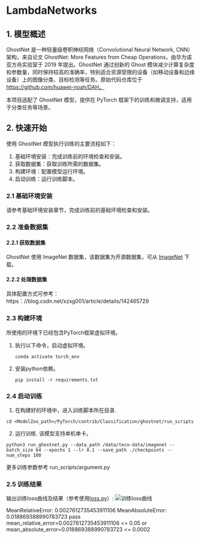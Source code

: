 # LambdaNetworks

## 1. 模型概述
GhostNet 是一种轻量级卷积神经网络（Convolutional Neural Network, CNN）架构，来自论文 GhostNet: More Features from Cheap Operations，由华为诺亚方舟实验室于 2019 年提出。GhostNet 通过创新的 Ghost 模块减少计算复杂度和参数量，同时保持较高的准确率，特别适合资源受限的设备（如移动设备和边缘设备）上的图像分类、目标检测等任务。原始代码仓库位于 https://github.com/huawei-noah/DAH。

本项目适配了 GhostNet 模型，提供在 PyTorch 框架下的训练和微调支持，适用于分类任务等场景。

## 2. 快速开始
使用 GhostNet 模型执行训练的主要流程如下：
1. 基础环境安装：完成训练前的环境检查和安装。
2. 获取数据集：获取训练所需的数据集。
3. 构建环境：配置模型运行环境。
4. 启动训练：运行训练脚本。

### 2.1 基础环境安装
请参考基础环境安装章节，完成训练前的基础环境检查和安装。

### 2.2 准备数据集
#### 2.2.1 获取数据集
GhostNet 使用 ImageNet 数据集，该数据集为开源数据集，可从 [ImageNet](https：//image-net.org/) 下载。


#### 2.2.2 处理数据集
具体配置方式可参考：https：//blog.csdn.net/xzxg001/article/details/142465729

### 2.3 构建环境

所使用的环境下已经包含PyTorch框架虚拟环境。
1. 执行以下命令，启动虚拟环境。
    ```
    conda activate torch_env
    ```
2. 安装python依赖。
    ```
    pip install -r requirements.txt
    ```
### 2.4 启动训练
1. 在构建好的环境中，进入训练脚本所在目录. 
```
cd <ModelZoo_path>/PyTorch/contrib/Classification/ghostnet/run_scripts
```
2. 运行训练. 该模型支持单机单卡。
```shell
python3 run_ghostnet.py --data_path /data/teco-data/imagenet --batch_size 64 --epochs 1 --lr 0.1 --save_path ./checkpoints --num_steps 100
```
更多训练参数参考 run_scripts/argument.py

### 2.5 训练结果
输出训练loss曲线及结果（参考使用[loss.py](./run_scripts/loss.py)）: 
![训练loss曲线](./run_scripts/loss.jpg)

MeanRelativeError: 0.0027612735453911106
MeanAbsoluteError: 0.018869388990783723
pass mean_relative_error=0.0027612735453911106 <= 0.05 or mean_absolute_error=0.018869388990783723 <= 0.0002